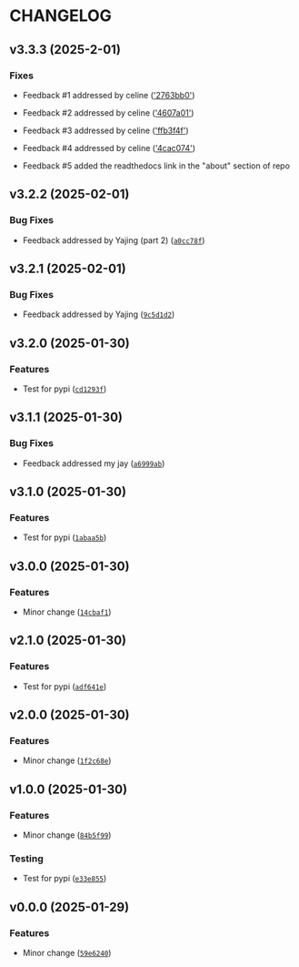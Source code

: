 # CHANGELOG

## v3.3.3 (2025-2-01)

### Fixes

- Feedback #1 addressed by celine
(['2763bb0'](https://github.com/UBC-MDS/matrics_calculator/commit/2763bb0030fb0c688031f70cf21adb549f92d761))

- Feedback #2 addressed by celine
(['4607a01'](https://github.com/UBC-MDS/matrics_calculator/commit/4607a012219dbfb674af5687fb03a3d0af2ed710))

- Feedback #3 addressed by celine
(['ffb3f4f'](https://github.com/UBC-MDS/matrics_calculator/commit/ffb3f4f8bb5583d68c9ee3dd267099078c930374))

- Feedback #4 addressed by celine
(['4cac074'](https://github.com/UBC-MDS/matrics_calculator/commit/4cac07417cb5f9843271ec8f37beffb138adc8e4))

- Feedback #5 added the readthedocs link in the "about" section of repo
  
## v3.2.2 (2025-02-01)

### Bug Fixes

- Feedback addressed by Yajing (part 2)
  ([`a0cc78f`](https://github.com/UBC-MDS/matrics_calculator/commit/a0cc78f4616482b624976311a5ece0357434732c))


## v3.2.1 (2025-02-01)

### Bug Fixes

- Feedback addressed by Yajing
  ([`9c5d1d2`](https://github.com/UBC-MDS/matrics_calculator/commit/9c5d1d22234f4ca0f3cafa15963ce52502b359c6))


## v3.2.0 (2025-01-30)

### Features

- Test for pypi
  ([`cd1293f`](https://github.com/UBC-MDS/matrics_calculator/commit/cd1293f04ce25b3d973dfb39ea72f2c22928b571))


## v3.1.1 (2025-01-30)

### Bug Fixes

- Feedback addressed my jay
  ([`a6999ab`](https://github.com/UBC-MDS/matrics_calculator/commit/a6999ab68d140540e8864fbeda2f3a1c567d172d))


## v3.1.0 (2025-01-30)

### Features

- Test for pypi
  ([`1abaa5b`](https://github.com/UBC-MDS/matrics_calculator/commit/1abaa5b9f3c5a24f8f91799c61fc09cd6750d6f0))


## v3.0.0 (2025-01-30)

### Features

- Minor change
  ([`14cbaf1`](https://github.com/UBC-MDS/matrics_calculator/commit/14cbaf175c704190b58a5024634b303508f8adbc))


## v2.1.0 (2025-01-30)

### Features

- Test for pypi
  ([`adf641e`](https://github.com/UBC-MDS/matrics_calculator/commit/adf641e00693c4f625787ae0cd99b32ce6cc96b3))


## v2.0.0 (2025-01-30)

### Features

- Minor change
  ([`1f2c68e`](https://github.com/UBC-MDS/matrics_calculator/commit/1f2c68eaefd82be926d2a360a30727ac546754e4))


## v1.0.0 (2025-01-30)

### Features

- Minor change
  ([`84b5f99`](https://github.com/UBC-MDS/matrics_calculator/commit/84b5f996e123b896f517b91bdb0c6ece3f7ad688))

### Testing

- Test for pypi
  ([`e33e855`](https://github.com/UBC-MDS/matrics_calculator/commit/e33e855d791fafc1d75160faac278d820ca1b1b7))


## v0.0.0 (2025-01-29)

### Features

- Minor change
  ([`59e6240`](https://github.com/UBC-MDS/matrics_calculator/commit/59e6240004cc20dd555d34844e7175f780a1b584))
